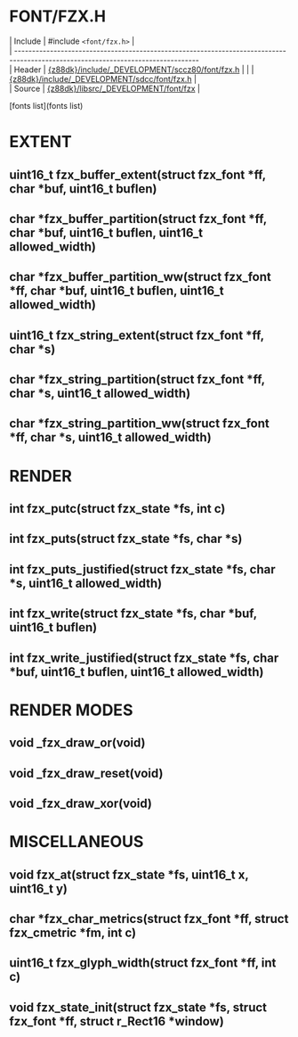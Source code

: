 # FONT/FZX.H

 | Include    | #include `<font/fzx.h>`                                                                                              |                                                    
 | ---------------------------------------------------------------------------------------------------------------------------------                                                    
 | Header     | [{z88dk}/include/_DEVELOPMENT/sccz80/font/fzx.h](http://z88dk.cvs.sourceforge.net/viewvc/z88dk/z88dk/include/_DEVELOPMENT/sccz80/font/fzx.h?content-type=text%2Fplain) |
 | | [{z88dk}/include/_DEVELOPMENT/sdcc/font/fzx.h](http://z88dk.cvs.sourceforge.net/viewvc/z88dk/z88dk/include/_DEVELOPMENT/sdcc/font/fzx.h?content-type=text%2Fplain) |               
 | Source     | [{z88dk}/libsrc/_DEVELOPMENT/font/fzx](http://z88dk.cvs.sourceforge.net/viewvc/z88dk/z88dk/libsrc/_DEVELOPMENT/font/fzx/)                     |                         


[fonts list](fonts list)


# EXTENT

## uint16_t fzx_buffer_extent(struct fzx_font *ff, char *buf, uint16_t buflen)

## char *fzx_buffer_partition(struct fzx_font *ff, char *buf, uint16_t buflen, uint16_t allowed_width)

## char *fzx_buffer_partition_ww(struct fzx_font *ff, char *buf, uint16_t buflen, uint16_t allowed_width)

## uint16_t fzx_string_extent(struct fzx_font *ff, char *s)

## char *fzx_string_partition(struct fzx_font *ff, char *s, uint16_t allowed_width)

## char *fzx_string_partition_ww(struct fzx_font *ff, char *s, uint16_t allowed_width)


# RENDER

## int fzx_putc(struct fzx_state *fs, int c)

## int fzx_puts(struct fzx_state *fs, char *s)

## int fzx_puts_justified(struct fzx_state *fs, char *s, uint16_t allowed_width)

## int fzx_write(struct fzx_state *fs, char *buf, uint16_t buflen)

## int fzx_write_justified(struct fzx_state *fs, char *buf, uint16_t buflen, uint16_t allowed_width)


# RENDER MODES

## void _fzx_draw_or(void)

## void _fzx_draw_reset(void)

## void _fzx_draw_xor(void)


# MISCELLANEOUS

## void fzx_at(struct fzx_state *fs, uint16_t x, uint16_t y)

## char *fzx_char_metrics(struct fzx_font *ff, struct fzx_cmetric *fm, int c)

## uint16_t fzx_glyph_width(struct fzx_font *ff, int c)

## void fzx_state_init(struct fzx_state *fs, struct fzx_font *ff, struct r_Rect16 *window)


